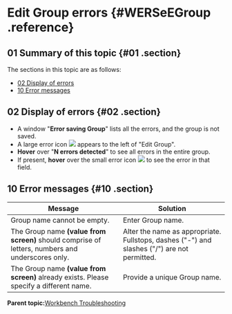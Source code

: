 # Edit Group errors {#WERSeEGroup .reference}

## 01 Summary of this topic {#01 .section}

The sections in this topic are as follows:

-   [02 Display of errors](WERSeEGroup.md#02)
-   [10 Error messages](WERSeEGroup.md#10)

## 02 Display of errors {#02 .section}

-   A window "**Error saving Group**" lists all the errors, and the group is not saved.
-   A large error icon ![](images/Icon_Error_Large_01.gif) appears to the left of "Edit Group".
-   **Hover** over "**N errors detected**" to see all errors in the entire group.
-   If present, **hover** over the small error icon ![](images/Icon_Error_Field_01.gif) to see the error in that field.

## 10 Error messages {#10 .section}

|Message|Solution|
|-------|--------|
|Group name cannot be empty.|Enter Group name.|
|The Group name **\(value from screen\)** should comprise of letters, numbers and underscores only.|Alter the name as appropriate. Fullstops, dashes \("-"\) and slashes \("/"\) are not permitted.|
|The Group name **\(value from screen\)** already exists. Please specify a different name.|Provide a unique Group name.|

**Parent topic:**[Workbench Troubleshooting](../html/AAR950WETr.md)

